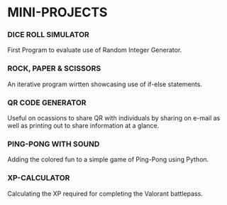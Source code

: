 # MINI-PROJECTS
### DICE ROLL SIMULATOR
First Program to evaluate use of Random Integer Generator.
### ROCK, PAPER & SCISSORS
An iterative program wirtten showcasing use of if-else statements.
### QR CODE GENERATOR
Useful on ocassions to share QR with individuals by sharing on e-mail as well as printing out to share information at a glance.
### PING-PONG WITH SOUND
Adding the colored fun to a simple game of Ping-Pong using Python.
### XP-CALCULATOR 
Calculating the XP required for completing the Valorant battlepass.
